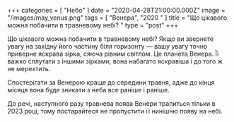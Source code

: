+++
categories = [ "Небо" ]
date = "2020-04-28T21:00:00.000Z"
image = "/images/may_venus.png"
tags = [ "Венера", "2020 " ]
title = "Що цікавого можна побачити в травневому небі? "
type = "post"
+++

Що цікавого можна побачити в травневому небі? Якщо ви звернете увагу на західну його частину бiля горизонту — вашу увагу точно приверне яскрава зірка, сяюча рівним світлом. Це планета Венера. Її важко сплутати з іншими зірками, вона набагато яскравіша і до того ж не мерехтить.  
  
Спостерігати за Венерою краще до середини травня, адже до кінця місяця вона буде зникати з неба все раніше і раніше.  
  
До речі, наступного разу травнева поява Венери трапиться тільки в 2023 році, тому постарайтеся не пропустити її нинішню появу на небі.
